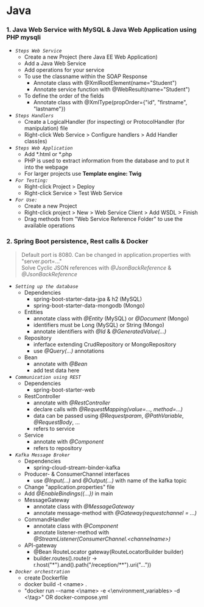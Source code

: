 # Java

### 1. Java Web Service with MySQL & Java Web Application using PHP mysqli

* *`Steps Web Service`*
  * Create a new Project (here Java EE Web Application)
  * Add a Java Web Service
  * Add operations for your service
  * To use the classname within the SOAP Response
      * Annotate class with @XmlRootElement(name="Student") 
      * Annotate service function with @WebResult(name="Student")
  * To define the order of the fields
      * Annotate class with @XmlType(propOrder={"id", "firstname", "lastname"})
* *`Steps Handlers`*
  * Create a LogicalHandler (for inspecting) or ProtocolHandler (for manipulation) file 
  * Right-click Web Service > Configure handlers > Add Handler class(es)
* *`Steps Web Application`*
  * Add *.html or *.php
  * PHP is used to extract information from the database and to put it into the webpage
  * For larger projects use **Template engine: Twig**
* *`For Testing:`* 
  * Right-click Project > Deploy
  * Right-click Service > Test Web Service
* *`For Use:`*
  * Create a new Project
  * Right-click project > New > Web Service Client > Add WSDL > Finish
  * Drag methods from "Web Service Reference Folder" to use the available operations
  
### 2. Spring Boot persistence, Rest calls & Docker

> Default port is 8080. Can be changed in application.properties with "server.port=..."  
> Solve Cyclic JSON references with *@JsonBackReference* & *@JsonBackReference*

* *`Setting up the database`*
  * Dependencies
    * spring-boot-starter-data-jpa & h2 (MySQL)
    * spring-boot-starter-data-mongodb (Mongo)
  * Entities
    * annotate class with *@Entity* (MySQL) or *@Document* (Mongo)
    * identifiers must be Long (MySQL) or String (Mongo)
    * annotate identifiers with *@Id* & *@GeneratedValue(...)*
  * Repository
    * inferface extending CrudRepository or MongoRepository
    * use *@Query(...)* annotations
  * Bean
      * annotate with *@Bean*
      * add test data here
* *`Communication using REST`*
  * Dependencies
    * spring-boot-starter-web
  * RestController
    * annotate with *@RestController*
    * declare calls with *@RequestMapping(value=..., method=...)*
    * data can be passed using *@Requestparam*, *@PathVariable*, *@RequestBody*, ...
    * refers to service
  * Service
    * annotate with *@Component*
    * refers to repository
* *`Kafka Message Broker`*
  * Dependencies
    * spring-cloud-stream-binder-kafka
  * Producer- & ConsumerChannel interfaces
    * use *@Input(...)* and *@Output(...)* with name of the kafka topic
  * Change "application.properties" file
  * Add *@EnableBindings({...})* in main
  * MessageGateway
    * annotate class with *@MessageGateway*
    * annotate message-method with *@Gateway(requestchannel = ...)*
  * CommandHandler
    * annotate class with *@Component*
    * annotate listener-method with *@StreamListener(ConsumerChannel.\<channelname\>)*
  * API-gateway
    * @Bean RouteLocator gateway(RouteLocatorBuilder builder)
    * builder.routes().route(r -> r.host("*").and().path("/reception/\*\*").uri("..."))
* *`Docker orchestration`*
  * create Dockerfile
  * docker build -t \<name\> .
  * "docker run --name <\name\> -e <\environment_variables\> -d <\tag\>" OR docker-compose.yml 
    
